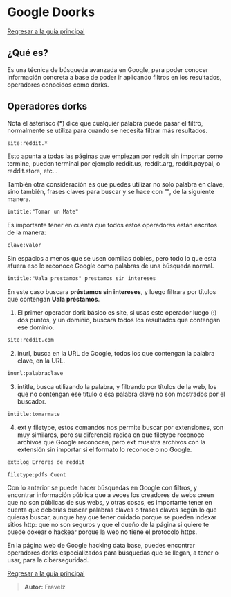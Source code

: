 # Google Doorks

[Regresar a la guía principal](./../readme.md#7-osint)

## ¿Qué es?

Es una técnica de búsqueda avanzada en Google, para poder conocer información concreta a base de poder ir aplicando filtros en los resultados, operadores conocidos como dorks.

## Operadores dorks

Nota el asterisco (*) dice que cualquier palabra puede pasar el filtro, normalmente se utiliza para cuando se necesita filtrar más resultados.

``` txt
site:reddit.*
```

Esto apunta a todas las páginas que empiezan por reddit sin importar como termine, pueden terminal por ejemplo reddit.us, reddit.arg, reddit.paypal, o reddit.store, etc...

También otra consideración es que puedes utilizar no solo palabra en clave, sino también, frases claves para buscar y se hace con "", de la siguiente manera.

``` txt
intitle:"Tomar un Mate"
```

Es importante tener en cuenta que todos estos operadores están escritos de la manera:

``` txt
clave:valor
```

Sin espacios a menos que se usen comillas dobles, pero todo lo que esta afuera eso lo reconoce Google como palabras de una búsqueda normal.

``` txt
intitle:"Uala prestamos" prestamos sin intereses
```

En este caso buscara **préstamos sin intereses**, y luego filtrara por títulos que contengan **Uala préstamos**.

1. El primer operador dork básico es site, si usas este operador luego (:) dos puntos, y un dominio, buscara todos los resultados que contengan ese dominio.

``` txt
site:reddit.com
```

2. inurl, busca en la URL de Google, todos los que contengan la palabra clave, en la URL.

``` txt
inurl:palabraclave
```

3. intitle, busca utilizando la palabra, y filtrando por títulos de la web, los que no contengan ese título o esa palabra clave no son mostrados por el buscador.

``` txt
intitle:tomarmate
```

4. ext y filetype, estos comandos nos permite buscar por extensiones, son muy similares, pero su diferencia radica en que filetype reconoce archivos que Google reconocen, pero ext muestra archivos con la extensión sin importar si el formato lo reconoce o no Google.

``` txt
ext:log Errores de reddit
```

``` txt
filetype:pdfs Cuent
```

Con lo anterior se puede hacer búsquedas en Google con filtros, y encontrar información pública que a veces los creadores de webs creen que no son públicas de sus webs, y otras cosas, es importante tener en cuenta que deberías buscar palabras claves o frases claves según lo que quieras buscar, aunque hay que tener cuidado porque se pueden indexar sitios http: que no son seguros y que el dueño de la página si quiere te puede doxear o hackear porque la web no tiene el protocolo https.

En la página web de Google hacking data base, puedes encontrar operadores dorks especializados para búsquedas que se llegan, a tener o usar, para la ciberseguridad.

[Regresar a la guía principal](./../readme.md#7-osint)

> **Autor:** Fravelz
